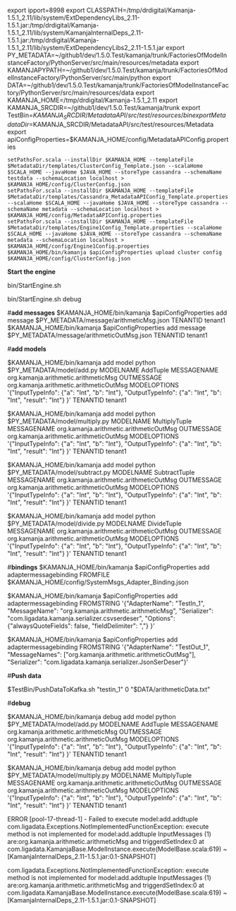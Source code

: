 export ipport=8998
export CLASSPATH=/tmp/drdigital/Kamanja-1.5.1_2.11/lib/system/ExtDependencyLibs_2.11-1.5.1.jar:/tmp/drdigital/Kamanja-1.5.1_2.11/lib/system/KamanjaInternalDeps_2.11-1.5.1.jar:/tmp/drdigital/Kamanja-1.5.1_2.11/lib/system/ExtDependencyLibs2_2.11-1.5.1.jar
export PY_METADATA=~/github1/dev/1.5.0.Test/kamanja/trunk/FactoriesOfModelInstanceFactory/PythonServer/src/main/resources/metadata
export KAMANJAPYPATH=~/github1/dev/1.5.0.Test/kamanja/trunk/FactoriesOfModelInstanceFactory/PythonServer/src/main/python
export DATA=~/github1/dev/1.5.0.Test/kamanja/trunk/FactoriesOfModelInstanceFactory/PythonServer/src/main/resources/data
export KAMANJA_HOME=/tmp/drdigital/Kamanja-1.5.1_2.11
export KAMANJA_SRCDIR=~/github1/dev/1.5.0.Test/kamanja/trunk
export TestBin=$KAMANJA_SRCDIR/MetadataAPI/src/test/resources/bin
export MetadataDir=$KAMANJA_SRCDIR/MetadataAPI/src/test/resources/Metadata
export apiConfigProperties=$KAMANJA_HOME/config/MetadataAPIConfig.properties

	setPathsFor.scala --installDir $KAMANJA_HOME --templateFile $MetadataDir/templates/ClusterConfig_Template.json --scalaHome $SCALA_HOME --javaHome $JAVA_HOME --storeType cassandra --schemaName testdata --schemaLocation localhost > $KAMANJA_HOME/config/ClusterConfig.json
	setPathsFor.scala --installDir $KAMANJA_HOME --templateFile $MetadataDir/templates/Cassandra_MetadataAPIConfig_Template.properties --scalaHome $SCALA_HOME --javaHome $JAVA_HOME --storeType cassandra --schemaName metadata --schemaLocation localhost > $KAMANJA_HOME/config/MetadataAPIConfig.properties
	setPathsFor.scala --installDir $KAMANJA_HOME --templateFile $MetadataDir/templates/Engine1Config_Template.properties --scalaHome $SCALA_HOME --javaHome $JAVA_HOME --storeType cassandra --schemaName metadata --schemaLocation localhost > $KAMANJA_HOME/config/Engine1Config.properties
	$KAMANJA_HOME/bin/kamanja $apiConfigProperties upload cluster config $KAMANJA_HOME/config/ClusterConfig.json

**Start the engine**

bin/StartEngine.sh 

bin/StartEngine.sh debug	

#**add messages**
$KAMANJA_HOME/bin/kamanja $apiConfigProperties add message $PY_METADATA/message/arithmeticMsg.json TENANTID tenant1
$KAMANJA_HOME/bin/kamanja $apiConfigProperties add message $PY_METADATA/message/arithmeticOutMsg.json TENANTID tenant1

#**add models**

$KAMANJA_HOME/bin/kamanja add model python $PY_METADATA/model/add.py MODELNAME AddTuple MESSAGENAME org.kamanja.arithmetic.arithmeticMsg OUTMESSAGE org.kamanja.arithmetic.arithmeticOutMsg MODELOPTIONS '{"InputTypeInfo": {"a": "Int", "b": "Int"}, "OutputTypeInfo": {"a": "Int", "b": "Int", "result": "Int"} }' TENANTID tenant1

$KAMANJA_HOME/bin/kamanja add model python $PY_METADATA/model/multiply.py MODELNAME MultiplyTuple MESSAGENAME org.kamanja.arithmetic.arithmeticOutMsg OUTMESSAGE org.kamanja.arithmetic.arithmeticOutMsg MODELOPTIONS '{"InputTypeInfo": {"a": "Int", "b": "Int"}, "OutputTypeInfo": {"a": "Int", "b": "Int", "result": "Int"} }' TENANTID tenant1

$KAMANJA_HOME/bin/kamanja add model python $PY_METADATA/model/subtract.py MODELNAME SubtractTuple MESSAGENAME org.kamanja.arithmetic.arithmeticOutMsg OUTMESSAGE org.kamanja.arithmetic.arithmeticOutMsg MODELOPTIONS '{"InputTypeInfo": {"a": "Int", "b": "Int"}, "OutputTypeInfo": {"a": "Int", "b": "Int", "result": "Int"} }' TENANTID tenant1

$KAMANJA_HOME/bin/kamanja add model python $PY_METADATA/model/divide.py MODELNAME DivideTuple MESSAGENAME org.kamanja.arithmetic.arithmeticOutMsg OUTMESSAGE org.kamanja.arithmetic.arithmeticOutMsg MODELOPTIONS '{"InputTypeInfo": {"a": "Int", "b": "Int"}, "OutputTypeInfo": {"a": "Int", "b": "Int", "result": "Int"} }' TENANTID tenant1

#**bindings**
$KAMANJA_HOME/bin/kamanja $apiConfigProperties add adaptermessagebinding FROMFILE $KAMANJA_HOME/config/SystemMsgs_Adapter_Binding.json

$KAMANJA_HOME/bin/kamanja $apiConfigProperties add adaptermessagebinding FROMSTRING '{"AdapterName": "TestIn_1", "MessageName": "org.kamanja.arithmetic.arithmeticMsg", "Serializer": "com.ligadata.kamanja.serializer.csvserdeser", "Options": {"alwaysQuoteFields": false, "fieldDelimiter": ","} }'

$KAMANJA_HOME/bin/kamanja $apiConfigProperties add adaptermessagebinding FROMSTRING '{"AdapterName": "TestOut_1", "MessageNames": ["org.kamanja.arithmetic.arithmeticOutMsg"], "Serializer": "com.ligadata.kamanja.serializer.JsonSerDeser"}'


#**Push data**

$TestBin/PushDataToKafka.sh "testin_1" 0 "$DATA/arithmeticData.txt"
  
#**debug**

$KAMANJA_HOME/bin/kamanja debug add model python $PY_METADATA/model/add.py MODELNAME AddTuple MESSAGENAME org.kamanja.arithmetic.arithmeticMsg OUTMESSAGE org.kamanja.arithmetic.arithmeticOutMsg MODELOPTIONS '{"InputTypeInfo": {"a": "Int", "b": "Int"}, "OutputTypeInfo": {"a": "Int", "b": "Int", "result": "Int"} }' TENANTID tenant1

$KAMANJA_HOME/bin/kamanja debug add model python $PY_METADATA/model/multiply.py MODELNAME MultiplyTuple MESSAGENAME org.kamanja.arithmetic.arithmeticOutMsg OUTMESSAGE org.kamanja.arithmetic.arithmeticOutMsg MODELOPTIONS '{"InputTypeInfo": {"a": "Int", "b": "Int"}, "OutputTypeInfo": {"a": "Int", "b": "Int", "result": "Int"} }' TENANTID tenant1

ERROR [pool-17-thread-1] - Failed to execute model:add.addtuple
com.ligadata.Exceptions.NotImplementedFunctionException: execute method is not implemented for model:add.addtuple
InputMessages (1) are:org.kamanja.arithmetic.arithmeticMsg and triggerdSetIndex:0
        at com.ligadata.KamanjaBase.ModelInstance.execute(ModelBase.scala:619) ~[KamanjaInternalDeps_2.11-1.5.1.jar:0.1-SNAPSHOT]

com.ligadata.Exceptions.NotImplementedFunctionException: execute method is not implemented for model:add.addtuple
InputMessages (1) are:org.kamanja.arithmetic.arithmeticMsg and triggerdSetIndex:0
        at com.ligadata.KamanjaBase.ModelInstance.execute(ModelBase.scala:619) ~[KamanjaInternalDeps_2.11-1.5.1.jar:0.1-SNAPSHOT]
